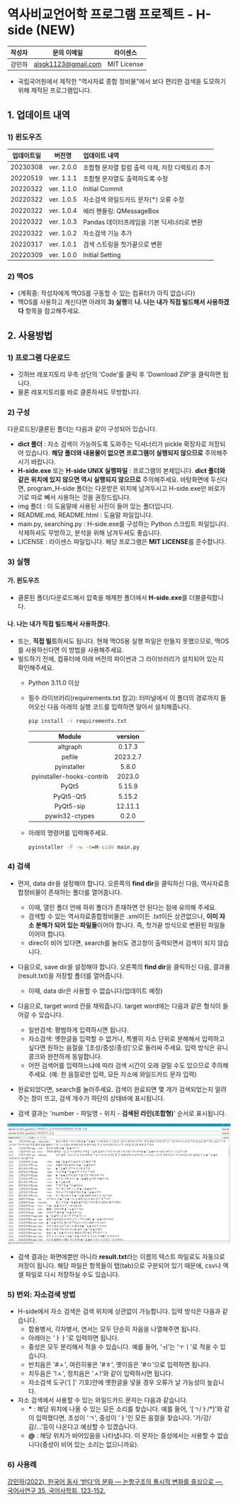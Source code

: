 # 역사비교언어학 프로그램 프로젝트 - H-side (NEW)

|작성자|문의 이메일|라이센스|
|:--:|:---:|:---:|
|강민하|alsgk1123@gmail.com|MIT License|

- 국립국어원에서 제작한 "역사자료 종합 정비물"에서 보다 편리한 검색을 도모하기 위해 제작된 프로그램입니다.

## 1. 업데이트 내역
### 1) 윈도우즈
|업데이트일|버전명|업데이트 내역|
|:-------:|:---:|:----------|
|20230308|ver. 2.0.0|조합형 문자열 칼럼 출력 삭제, 저장 디렉토리 추가|
|20220519|ver. 1.1.1|조합형 문자열도 출력하도록 수정|
|20220322|ver. 1.1.0|Initial Commit|
|20220322|ver. 1.0.5|자소검색 와일드카드 문자(*) 오류 수정|
|20220322|ver. 1.0.4|에러 핸들링: QMessageBox|
|20220322|ver. 1.0.3|Pandas 데이터프레임을 기본 딕셔너리로 변환|
|20220322|ver. 1.0.2|자소검색 기능 추가|
|20220317|ver. 1.0.1|검색 스트링을 첫가끝으로 변환|
|20220309|ver. 1.0.0|Initial Setting|

### 2) 맥OS
- (계획중: 작성자에게 맥OS를 구동할 수 있는 컴퓨터가 아직 없습니다)
- 맥OS를 사용하고 계신다면 아래의 **3) 실행**의 **나. 나는 내가 직접 빌드해서 사용하겠다** 항목을 참고해주세요.

## 2. 사용방법
### 1) 프로그램 다운로드
- 깃허브 레포지토리 우측 상단의 'Code'를 클릭 후 'Download ZIP'을 클릭하면 됩니다.
- 물론 레포지토리를 바로 클론하셔도 무방합니다.

### 2) 구성
다운로드된/클론된 폴더는 다음과 같이 구성되어 있습니다.
- **dict 폴더** : 자소 검색이 가능하도록 도와주는 딕셔너리가 pickle 확장자로 저장되어 있습니다. **해당 폴더와 내용물이 없으면 프로그램이 실행되지 않으므로** 주의해주시기 바랍니다.
- **H-side.exe** 또는 **H-side UNIX 실행파일** : 프로그램의 본체입니다. **dict 폴더와 같은 위치에 있지 않으면 역시 실행되지 않으므로** 주의해주세요. 바탕화면에 두신다면, program_H-side 폴더는 다운받은 위치에 남겨두시고 H-side.exe만 바로가기로 따로 빼서 사용하는 것을 권장드립니다.
- img 폴더 : 이 도움말에 사용된 사진이 들어 있는 폴더입니다.
- README.md, README.html : 도움말 파일입니다.
- main.py, searching.py : H-side.exe를 구성하는 Python 스크립트 파일입니다. 삭제하셔도 무방하고, 분석을 위해 남겨두셔도 좋습니다.
- LICENSE : 라이센스 파일입니다. 해당 프로그램은 **MIT LICENSE**를 준수합니다.

### 3) 실행
#### 가. 윈도우즈
- 클론된 폴더/다운로드해서 압축을 해제한 폴더에서 **H-side.exe**를 더블클릭합니다.

#### 나. 나는 내가 직접 빌드해서 사용하겠다.
- 또는, **직접 빌드**하셔도 됩니다. 현재 맥OS용 실행 파일은 만들지 못했으므로, 맥OS를 사용하신다면 이 방법을 사용해주세요.
- 빌드하기 전에, 컴퓨터에 아래 버전의 파이썬과 그 라이브러리가 설치되어 있는지 확인해주세요.
  - Python 3.11.0 이상
  - 필수 라이브러리(requirements.txt 참고): 터미널에서 이 폴더의 경로까지 들어오신 다음 아래의 실행 코드를 입력하면 알아서 설치해줍니다.
    ```cmd
    pip install -r requirements.txt
    ```

    |Module|version|
    |:---------:|:-----:|
    |altgraph|0.17.3|
    |pefile|2023.2.7|
    |pyinstaller|5.8.0|
    |pyinstaller-hooks-contrib|2023.0|
    |PyQt5|5.15.9|
    |PyQt5-Qt5|5.15.2|
    |PyQt5-sip|12.11.1|
    |pywin32-ctypes|0.2.0|

  - 아래의 명령어를 입력해주세요.
    ```cmd
    pyinstaller -F -w -n=H-side main.py
    ```


### 4) 검색
- 먼저, data dir을 설정해야 합니다. 오른쪽의 **find dir**을 클릭하신 다음, 역사자료종합정비물이 존재하는 폴더를 열어줍니다.
  - 이때, 열린 폴더 안에 하위 폴더가 존재하면 안 된다는 점에 유의해 주세요.
  - 검색할 수 있는 역사자료종합정비물은 .xml이든 .txt이든 상관없으나, **이미 자소 분해가 되어 있는 파일들**이어야 합니다. 즉, 첫가끝 방식으로 변환된 파일들이어야 합니다.
  - direc이 비어 있다면, search를 눌러도 경고창이 출력되면서 검색이 되지 않습니다.

- 다음으로, save dir을 설정해야 합니다. 오른쪽의 **find dir**을 클릭하신 다음, 결과물(result.txt)을 저장할 폴더를 열어줍니다.
  - 이때, data dir은 사용할 수 없습니다(업데이트 예정)

- 다음으로, target word 칸을 채워줍니다. target word에는 다음과 같은 형식이 들어갈 수 있습니다.
  - 일반검색: 평범하게 입력하시면 됩니다.
  - 자소검색: 옛한글을 입력할 수 없거나, 특별히 자소 단위로 분해해서 입력하고 싶다면 원하는 음절을 '\[초성/중성/종성\]'으로 둘러싸 주세요. 입력 방식은 유니콩크와 완전하게 동일합니다.
  - 어떤 검색어를 입력하느냐에 따라 검색 시간이 오래 걸릴 수도 있으므로 주의해주세요. (예: 한 음절로만 입력, 모든 자소에 와일드카드 문자 입력)

- 완료되었다면, search를 눌러주세요. 검색이 완료되면 몇 개가 검색되었는지 알려주는 창이 뜨고, 검색 개수가 하단의 상태바에 표시됩니다.
- 검색 결과는 'number - 파일명 - 위치 - **검색된 라인(조합형)**' 순서로 표시됩니다.

![figure1](img/figure1.png)

- 검색 결과는 화면에뿐만 아니라 **result.txt**라는 이름의 텍스트 파일로도 자동으로 저장이 됩니다. 해당 파일은 항목들이 탭(tab)으로 구분되어 있기 때문에, csv나 엑셀 파일로 다시 저장하실 수도 있습니다.

### 5) 번외: 자소검색 방법
- H-side에서 자소 검색은 검색 위치에 상관없이 가능합니다. 입력 방식은 다음과 같습니다.
  - 합용병서, 각자병서, 연서는 모두 단순히 자음을 나열해주면 됩니다.
  - 아래아는 'ㅏㅏ'로 입력하면 됩니다.
  - 중성은 모두 분리해서 적을 수 있습니다. 예를 들어, 'ㅟ'는 'ㅜㅣ'로 적을 수 있습니다.
  - 반치음은 '#ㅅ', 여린히읗은 '#ㅎ', 옛이응은 '#ㅇ'으로 입력하면 됩니다.
  - 치두음은 '!ㅅ', 정치음은 'ㅅ!'와 같이 입력하시면 됩니다.
  - 자소검색 도구('[  ]' 기호)안에 옛한글을 넣을 경우 오류가 날 가능성이 높습니다.
- 자소 검색에서 사용할 수 있는 와일드카드 문자는 다음과 같습니다.
  - **\*** : 해당 위치에 나올 수 있는 모든 소리를 찾습니다. 예를 들어, '[ㄱ/ㅏ/*]'와 같이 입력했다면, 초성이 'ㄱ', 중성이 'ㅏ'인 모든 음절을 찾습니다. '가/강/감/...'등이 나온다고 예상할 수 있겠습니다.
  - **@** : 해당 위치가 비어있음을 나타냅니다. 이 문자는 중성에서는 사용할 수 없습니다(중성이 비어 있는 소리는 없으니까요).
  
### 6) 사용례
[강민하(2022), 한국어 동사 ‘받다’의 분화 ― 논항구조의 통시적 변화를 중심으로 ―, 국어사연구 35, 국어사학회, 123-152.](https://www.earticle.net/Article/A419349)
